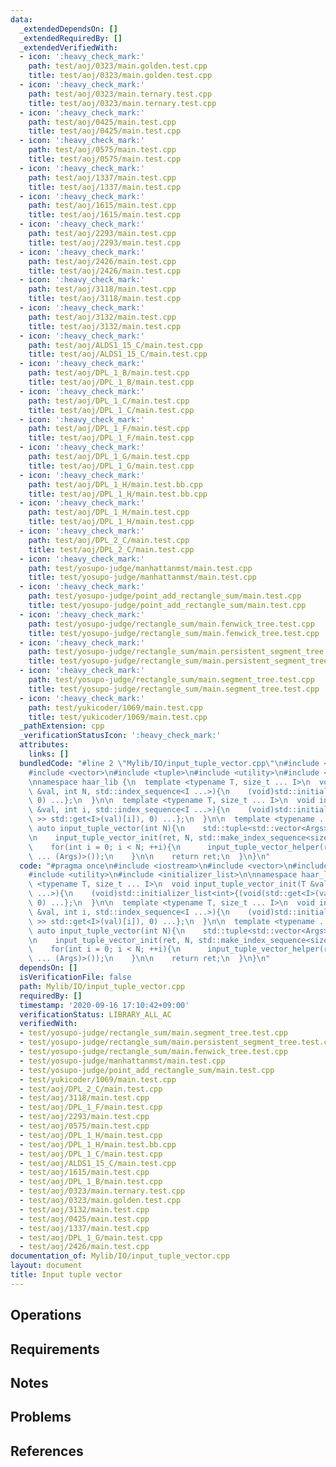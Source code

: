 ```yaml
---
data:
  _extendedDependsOn: []
  _extendedRequiredBy: []
  _extendedVerifiedWith:
  - icon: ':heavy_check_mark:'
    path: test/aoj/0323/main.golden.test.cpp
    title: test/aoj/0323/main.golden.test.cpp
  - icon: ':heavy_check_mark:'
    path: test/aoj/0323/main.ternary.test.cpp
    title: test/aoj/0323/main.ternary.test.cpp
  - icon: ':heavy_check_mark:'
    path: test/aoj/0425/main.test.cpp
    title: test/aoj/0425/main.test.cpp
  - icon: ':heavy_check_mark:'
    path: test/aoj/0575/main.test.cpp
    title: test/aoj/0575/main.test.cpp
  - icon: ':heavy_check_mark:'
    path: test/aoj/1337/main.test.cpp
    title: test/aoj/1337/main.test.cpp
  - icon: ':heavy_check_mark:'
    path: test/aoj/1615/main.test.cpp
    title: test/aoj/1615/main.test.cpp
  - icon: ':heavy_check_mark:'
    path: test/aoj/2293/main.test.cpp
    title: test/aoj/2293/main.test.cpp
  - icon: ':heavy_check_mark:'
    path: test/aoj/2426/main.test.cpp
    title: test/aoj/2426/main.test.cpp
  - icon: ':heavy_check_mark:'
    path: test/aoj/3118/main.test.cpp
    title: test/aoj/3118/main.test.cpp
  - icon: ':heavy_check_mark:'
    path: test/aoj/3132/main.test.cpp
    title: test/aoj/3132/main.test.cpp
  - icon: ':heavy_check_mark:'
    path: test/aoj/ALDS1_15_C/main.test.cpp
    title: test/aoj/ALDS1_15_C/main.test.cpp
  - icon: ':heavy_check_mark:'
    path: test/aoj/DPL_1_B/main.test.cpp
    title: test/aoj/DPL_1_B/main.test.cpp
  - icon: ':heavy_check_mark:'
    path: test/aoj/DPL_1_C/main.test.cpp
    title: test/aoj/DPL_1_C/main.test.cpp
  - icon: ':heavy_check_mark:'
    path: test/aoj/DPL_1_F/main.test.cpp
    title: test/aoj/DPL_1_F/main.test.cpp
  - icon: ':heavy_check_mark:'
    path: test/aoj/DPL_1_G/main.test.cpp
    title: test/aoj/DPL_1_G/main.test.cpp
  - icon: ':heavy_check_mark:'
    path: test/aoj/DPL_1_H/main.test.bb.cpp
    title: test/aoj/DPL_1_H/main.test.bb.cpp
  - icon: ':heavy_check_mark:'
    path: test/aoj/DPL_1_H/main.test.cpp
    title: test/aoj/DPL_1_H/main.test.cpp
  - icon: ':heavy_check_mark:'
    path: test/aoj/DPL_2_C/main.test.cpp
    title: test/aoj/DPL_2_C/main.test.cpp
  - icon: ':heavy_check_mark:'
    path: test/yosupo-judge/manhattanmst/main.test.cpp
    title: test/yosupo-judge/manhattanmst/main.test.cpp
  - icon: ':heavy_check_mark:'
    path: test/yosupo-judge/point_add_rectangle_sum/main.test.cpp
    title: test/yosupo-judge/point_add_rectangle_sum/main.test.cpp
  - icon: ':heavy_check_mark:'
    path: test/yosupo-judge/rectangle_sum/main.fenwick_tree.test.cpp
    title: test/yosupo-judge/rectangle_sum/main.fenwick_tree.test.cpp
  - icon: ':heavy_check_mark:'
    path: test/yosupo-judge/rectangle_sum/main.persistent_segment_tree.test.cpp
    title: test/yosupo-judge/rectangle_sum/main.persistent_segment_tree.test.cpp
  - icon: ':heavy_check_mark:'
    path: test/yosupo-judge/rectangle_sum/main.segment_tree.test.cpp
    title: test/yosupo-judge/rectangle_sum/main.segment_tree.test.cpp
  - icon: ':heavy_check_mark:'
    path: test/yukicoder/1069/main.test.cpp
    title: test/yukicoder/1069/main.test.cpp
  _pathExtension: cpp
  _verificationStatusIcon: ':heavy_check_mark:'
  attributes:
    links: []
  bundledCode: "#line 2 \"Mylib/IO/input_tuple_vector.cpp\"\n#include <iostream>\n\
    #include <vector>\n#include <tuple>\n#include <utility>\n#include <initializer_list>\n\
    \nnamespace haar_lib {\n  template <typename T, size_t ... I>\n  void input_tuple_vector_init(T\
    \ &val, int N, std::index_sequence<I ...>){\n    (void)std::initializer_list<int>{(void(std::get<I>(val).resize(N)),\
    \ 0) ...};\n  }\n\n  template <typename T, size_t ... I>\n  void input_tuple_vector_helper(T\
    \ &val, int i, std::index_sequence<I ...>){\n    (void)std::initializer_list<int>{(void(std::cin\
    \ >> std::get<I>(val)[i]), 0) ...};\n  }\n\n  template <typename ... Args>\n \
    \ auto input_tuple_vector(int N){\n    std::tuple<std::vector<Args> ...> ret;\n\
    \n    input_tuple_vector_init(ret, N, std::make_index_sequence<sizeof ... (Args)>());\n\
    \    for(int i = 0; i < N; ++i){\n      input_tuple_vector_helper(ret, i, std::make_index_sequence<sizeof\
    \ ... (Args)>());\n    }\n\n    return ret;\n  }\n}\n"
  code: "#pragma once\n#include <iostream>\n#include <vector>\n#include <tuple>\n\
    #include <utility>\n#include <initializer_list>\n\nnamespace haar_lib {\n  template\
    \ <typename T, size_t ... I>\n  void input_tuple_vector_init(T &val, int N, std::index_sequence<I\
    \ ...>){\n    (void)std::initializer_list<int>{(void(std::get<I>(val).resize(N)),\
    \ 0) ...};\n  }\n\n  template <typename T, size_t ... I>\n  void input_tuple_vector_helper(T\
    \ &val, int i, std::index_sequence<I ...>){\n    (void)std::initializer_list<int>{(void(std::cin\
    \ >> std::get<I>(val)[i]), 0) ...};\n  }\n\n  template <typename ... Args>\n \
    \ auto input_tuple_vector(int N){\n    std::tuple<std::vector<Args> ...> ret;\n\
    \n    input_tuple_vector_init(ret, N, std::make_index_sequence<sizeof ... (Args)>());\n\
    \    for(int i = 0; i < N; ++i){\n      input_tuple_vector_helper(ret, i, std::make_index_sequence<sizeof\
    \ ... (Args)>());\n    }\n\n    return ret;\n  }\n}\n"
  dependsOn: []
  isVerificationFile: false
  path: Mylib/IO/input_tuple_vector.cpp
  requiredBy: []
  timestamp: '2020-09-16 17:10:42+09:00'
  verificationStatus: LIBRARY_ALL_AC
  verifiedWith:
  - test/yosupo-judge/rectangle_sum/main.segment_tree.test.cpp
  - test/yosupo-judge/rectangle_sum/main.persistent_segment_tree.test.cpp
  - test/yosupo-judge/rectangle_sum/main.fenwick_tree.test.cpp
  - test/yosupo-judge/manhattanmst/main.test.cpp
  - test/yosupo-judge/point_add_rectangle_sum/main.test.cpp
  - test/yukicoder/1069/main.test.cpp
  - test/aoj/DPL_2_C/main.test.cpp
  - test/aoj/3118/main.test.cpp
  - test/aoj/DPL_1_F/main.test.cpp
  - test/aoj/2293/main.test.cpp
  - test/aoj/0575/main.test.cpp
  - test/aoj/DPL_1_H/main.test.cpp
  - test/aoj/DPL_1_H/main.test.bb.cpp
  - test/aoj/DPL_1_C/main.test.cpp
  - test/aoj/ALDS1_15_C/main.test.cpp
  - test/aoj/1615/main.test.cpp
  - test/aoj/DPL_1_B/main.test.cpp
  - test/aoj/0323/main.ternary.test.cpp
  - test/aoj/0323/main.golden.test.cpp
  - test/aoj/3132/main.test.cpp
  - test/aoj/0425/main.test.cpp
  - test/aoj/1337/main.test.cpp
  - test/aoj/DPL_1_G/main.test.cpp
  - test/aoj/2426/main.test.cpp
documentation_of: Mylib/IO/input_tuple_vector.cpp
layout: document
title: Input tuple vector
---
```


## Operations

## Requirements

## Notes

## Problems

## References
